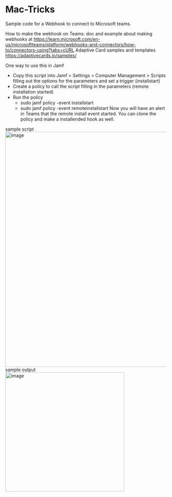 # Mac-Tricks

Sample code for a Webhook to connect to Microsoft teams.  

How to make the webhook on Teams:
  doc and example about making webhooks at  https://learn.microsoft.com/en-us/microsoftteams/platform/webhooks-and-connectors/how-to/connectors-using?tabs=cURL
  Adaptive Card samples and templates https://adaptivecards.io/samples/

One way to use this in Jamf
- Copy this script into Jamf > Settings > Computer Management > Scripts filling out the options for the parameters and set a trigger (installstart)
- Create a policy to call the script filling in the parameters (remote installation started)
- Run the policy
  - sudo jamf policy -event installstart
  - sudo jamf policy -event remoteinstallstart
Now you will have an alert in Teams that the remote install event started.  You can clone the policy and make a installended hook as well.

sample script<br>
<img width="732" alt="image" src="https://github.com/user-attachments/assets/e9739f7e-f13b-434c-a58a-0bf5187ee501" />
<br>
sample output<br>
<img width="371" alt="image" src="https://github.com/user-attachments/assets/23da4c76-9133-473c-bc5b-435f8138be1a" />

